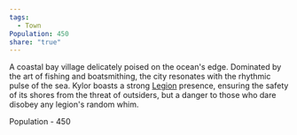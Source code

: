```yaml
---
tags:
  - Town
Population: 450
share: "true"
---
```


A coastal bay village delicately poised on the ocean's edge. Dominated by the art of fishing and boatsmithing, the city resonates with the rhythmic pulse of the sea. Kylor boasts a strong [Legion](../../../Peoples%20&%20Factions/The%20Aegis%20Legion/index.md) presence, ensuring the safety of its shores from the threat of outsiders, but a danger to those who dare disobey any legion's random whim.

Population - 450